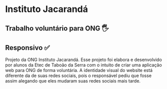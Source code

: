 # Instituto Jacarandá
## Trabalho voluntário para ONG 🖐
## Responsivo ✅
 Projeto da ONG Instituto Jacarandá. Esse projeto foi elabora e desenvolvido por alunos da Etec de Taboão da Serra com o intuito de criar uma aplicação web para ONG de forma voluntária.
 A identidade visual do website está diferente da de suas redes sociais, pois o responsável pediu que fosse assim alegando que eles mudaram suas redes sociais mais tarde.
